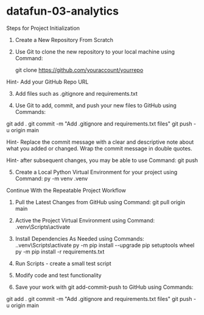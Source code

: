 # datafun-03-analytics

Steps for Project Initialization

1. Create a New Repository From Scratch


2. Use Git to clone the new repository to your local machine using Command:

    git clone https://github.com/youraccount/yourrepo

Hint- Add your GitHub Repo URL

3. Add files such as .gitignore and requirements.txt


4. Use Git to add, commit, and push your new files to GitHub using Commands:

git add .
git commit -m "Add .gitignore and requirements.txt files"
git push -u origin main

Hint- Replace the commit message with a clear and descriptive note about what you added or changed. Wrap the commit message in double quotes.

Hint- after subsequent changes, you may be able to use Command:
    git push

5. Create a Local Python Virtual Environment for your project using Command:
    py -m venv .venv


Continue With the Repeatable Project Workflow


1. Pull the Latest Changes from GitHub using Command:
    git pull origin main


2. Active the Project Virtual Environment using Command: 
    .venv\Scripts\activate


3. Install Dependencies As Needed using Commands:
    .\.venv\Scripts\activate
    py -m pip install --upgrade pip setuptools wheel
    py -m pip install -r requirements.txt


4. Run Scripts - create a small test script 

5. Modify code and test functionality

6. Save your work with git add-commit-push to GitHub using Commands:

git add .
git commit -m "Add .gitignore and requirements.txt files"
 git push -u origin main

